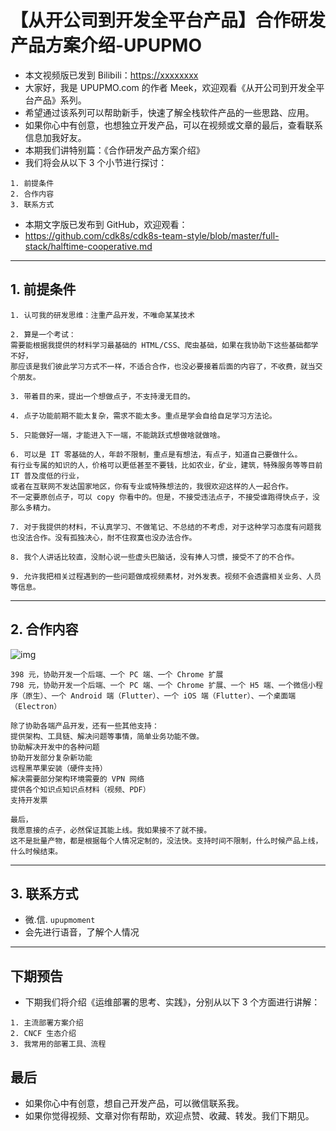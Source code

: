 
# 【从开公司到开发全平台产品】合作研发产品方案介绍-UPUPMO

- 本文视频版已发到 Bilibili：<https://xxxxxxxx>
- 大家好，我是 UPUPMO.com 的作者 Meek，欢迎观看《从开公司到开发全平台产品》系列。
- 希望通过该系列可以帮助新手，快速了解全栈软件产品的一些思路、应用。
- 如果你心中有创意，也想独立开发产品，可以在视频或文章的最后，查看联系信息加我好友。
- 本期我们讲特别篇：《合作研发产品方案介绍》
- 我们将会从以下 3 个小节进行探讨：

```
1. 前提条件
2. 合作内容
3. 联系方式
```


- 本期文字版已发布到 GitHub，欢迎观看：
- <https://github.com/cdk8s/cdk8s-team-style/blob/master/full-stack/halftime-cooperative.md>

-------------------------------------------------------------------

## 1. 前提条件

```
1. 认可我的研发思维：注重产品开发，不唯命某某技术

2. 算是一个考试：
需要能根据我提供的材料学习最基础的 HTML/CSS、爬虫基础，如果在我协助下这些基础都学不好，
那应该是我们彼此学习方式不一样，不适合合作，也没必要接着后面的内容了，不收费，就当交个朋友。

3. 带着目的来，提出一个想做点子，不支持漫无目的。

4. 点子功能前期不能太复杂，需求不能太多。重点是学会自给自足学习方法论。

5. 只能做好一端，才能进入下一端，不能跳跃式想做啥就做啥。

6. 可以是 IT 零基础的人，年龄不限制，重点是有想法，有点子，知道自己要做什么。
有行业专属的知识的人，价格可以更低甚至不要钱，比如农业，矿业，建筑，特殊服务等等目前 IT 普及度低的行业，
或者在互联网不发达国家地区，你有专业或特殊想法的，我很欢迎这样的人一起合作。
不一定要原创点子，可以 copy 你看中的。但是，不接受违法点子，不接受谁跑得快点子，没那么多精力。

7. 对于我提供的材料，不认真学习、不做笔记、不总结的不考虑，对于这种学习态度有问题我也没法合作。没有孤独决心，耐不住寂寞也没办法合作。

8. 我个人讲话比较直，没耐心说一些虚头巴脑话，没有捧人习惯，接受不了的不合作。

9. 允许我把相关过程遇到的一些问题做成视频素材，对外发表。视频不会透露相关业务、人员等信息。

```

-------------------------------------------------------------------


## 2. 合作内容

![img](https://openfilecdn.upupmo.com/upupmo-article/2022/baiduyun.png)

```
398 元，协助开发一个后端、一个 PC 端、一个 Chrome 扩展
798 元，协助开发一个后端、一个 PC 端、一个 Chrome 扩展、一个 H5 端、一个微信小程序（原生）、一个 Android 端（Flutter）、一个 iOS 端（Flutter）、一个桌面端（Electron）

除了协助各端产品开发，还有一些其他支持：
提供架构、工具链、解决问题等事情，简单业务功能不做。
协助解决开发中的各种问题
协助开发部分复杂新功能
远程黑苹果安装（硬件支持）
解决需要部分架构环境需要的 VPN 网络
提供各个知识点知识点材料（视频、PDF）
支持开发票

最后，
我愿意接的点子，必然保证其能上线。我如果接不了就不接。
这不是批量产物，都是根据每个人情况定制的，没法快。支持时间不限制，什么时候产品上线，什么时候结束。
```

-------------------------------------------------------------------


## 3. 联系方式

- 微.信. `upupmoment`
- 会先进行语音，了解个人情况

-------------------------------------------------------------------

## 下期预告

- 下期我们将介绍《运维部署的思考、实践》，分别从以下 3 个方面进行讲解：

```
1. 主流部署方案介绍
2. CNCF 生态介绍
3. 我常用的部署工具、流程
```

## 最后

- 如果你心中有创意，想自己开发产品，可以微信联系我。
- 如果你觉得视频、文章对你有帮助，欢迎点赞、收藏、转发。我们下期见。




